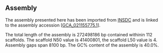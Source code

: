 **Assembly**
--------

The assembly presented here has been imported from [INSDC](http://www.insdc.org) and is linked to the assembly accession [[GCA\_021155775.1](http://www.ebi.ac.uk/ena/data/view/GCA_021155775.1)].

The total length of the assembly is 272498186 bp contained withinin 112 scaffolds.
The scaffold N50 value is 41400801, the scaffold L50 value is 4.
Assembly gaps span 8100 bp. The GC% content of the assembly is 40.0%.
